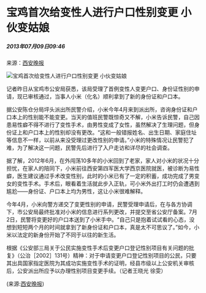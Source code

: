 # 宝鸡首次给变性人进行户口性别变更 小伙变姑娘

##### 2013年07月09日09:46    
来源：[西安晚报](http://news.xinhuanet.com/politics/2013-07/09/c_124979225.htm)  

![宝鸡首次给变性人进行户口性别变更 小伙变姑娘](http://58.68.146.78/index/?cid=&catalogs=70731&keyword=户口登记,变性人,小米,姑娘,性别,变性手术,首例,小伙,易性癖,户口本&refer=) 

记者昨日从宝鸡市公安局获悉，该局受理了首例变性人变更户口、身份证性别的申请，现已审核通过，当事人小米（化名）顺利拿到了新的身份证和户口本。

据公安陈仓分局坪头派出所民警介绍，小米今年4月来到派出所，咨询身份证和户口本上的性别能不能变更。当天的值班民警既惊奇又不解，小米告诉民警，自己因患易性癖不得不进行了变性手术，由男性变成了女性，虽然解决了生理问题，但身份证上和户口本上的性别却没有更改。“这和一般错报姓名、出生日期、家庭住址等信息不一样，以前从来没受理过更改性别的申请。”小米的特殊情况让民警犯了难，为了解决这一问题，民警先后进行了入户走访和详尽的社会调查。

据了解，2012年6月，在外闯荡10多年的小米回到了老家，家人对小米的状况十分担忧，在家人的陪同下，小米前往西安第四军医大学西京医院就医，被诊断为易性癖，医生建议通过手术改变性别，此时的小米已有了一定的积蓄，成功完成了男变女的变性手术。手术后，眼看着生活就此步入正轨，可小米外出打工时仍会遭遇到尴尬——身份证、户口本上均为男性，这让小米很难解释。

今年4月，小米向警方递交了变更性别的申请，民警受理申请后，在与各方协调下，市公安局最终批准对小米的信息进行系列更改，并提交至省公安厅备案。7月2日，民警将变更好的户口本送到了小米手中。“自己只是抱着试试看的心态，没想到短短两个月的时间就拿到了新身份证和户口本，真是太不可思议了。”如今，小米以法定的新身份开始了不同于以往的新生活。

根据《公安部三局关于公民实施变性手术后变更户口登记性别项目有关问题的批复》（公治［2002］131号）精神：对于申请变更户口登记性别项目的公民，只要其出具国家指定医院为其成功实施变性手术的证明，经县市级以上公安机关审核后，公安派出所应予以办理性别项目变更手续。（记者王晓光 徐雯）

(来源:[西安晚报](http://news.xinhuanet.com/politics/2013-07/09/c_124979225.htm))